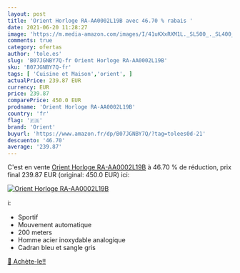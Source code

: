 ```yaml
---
layout: post
title: 'Orient Horloge RA-AA0002L19B avec 46.70 % rabais '
date: 2021-06-20 11:28:27
image: 'https://m.media-amazon.com/images/I/41uKXxRXM1L._SL500_._SL400_.jpg'
comments: true
category: ofertas
author: 'tole.es'
slug: 'B07JGNBY7Q-fr Orient Horloge RA-AA0002L19B'
sku: 'B07JGNBY7Q-fr'
tags: [ 'Cuisine et Maison','orient', ]
actualPrice: 239.87 EUR
currency: EUR
price: 239.87
comparePrice: 450.0 EUR
prodname: 'Orient Horloge RA-AA0002L19B'
country: 'fr'
flag: '🇫🇷'
brand: 'Orient'
buyurl: 'https://www.amazon.fr/dp/B07JGNBY7Q/?tag=tolees0d-21'
descuento: '46.70'
average: '239.87'
---
```


C'est en vente [Orient Horloge RA-AA0002L19B](https://www.amazon.fr/dp/B07JGNBY7Q/?tag=tolees0d-21)  à  46.70 % de réduction, prix final  239.87 EUR (original: 450.0 EUR) ici:

[![Orient Horloge RA-AA0002L19B](https://m.media-amazon.com/images/I/41uKXxRXM1L._SL500_._SL400_.jpg)](https://www.amazon.fr/dp/B07JGNBY7Q/?tag=tolees0d-21)

ℹ️:

- Sportif
- Mouvement automatique
- 200 meters
- Homme acier inoxydable analogique
- Cadran bleu et sangle gris

[🛒 Achète-le!!](https://www.amazon.fr/dp/B07JGNBY7Q/?tag=tolees0d-21)
